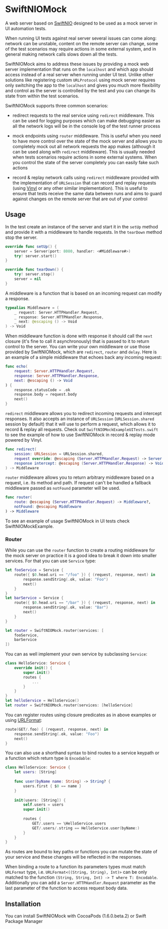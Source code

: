 # SwiftNIOMock
A web server based on [SwiftNIO](https://github.com/apple/swift-nio) designed to be used as a mock server in UI automation tests.

When running UI tests against real server several issues can come along: network can be unstable, content on the remote server can change, some of the test scenarios may require actions in some external system, and in general making network calls slows down all the tests.

SwiftNIOMock aims to address these issues by providing a mock web server implementation that runs on the `localhost` and which app should access instead of a real server when running under UI test. Unlike other solutions like registering custom `URLProtocol` using mock server requires only switching the app to the `localhost` and gives you much more flexibility and control as the server is controlled by the test and you can change its state from within the test scenarios. 

SwiftNIOMock supports three common scenarios:

- redirect requests to the real service using `redirect` middleware. This can be used for logging purposes which can make debugging easier as all the network logs will be in the console log of the test runner process

- mock endpoints using `router` middleware. This is useful when you need to have more control over the state of the mock server and allows you to completely mock out all network requests the app makes (although it can be used along with `redirect` middleware). This is usually needed when tests scenarios require actions in some external systems. When you control the state of the server completely you can easily fake such actions

- record & replay network calls using `redirect` middleware provided with the implementation of `URLSession` that can record and replay requests (using [Vinyl](https://github.com/Velhotes/Vinyl) or any other similar implementation). This is useful to ensure that tests receive the same data between runs and aims to guard against changes on the remote server that are out of your control

## Usage

In the test create an instance of the server and start it in the `setUp` method and provide it with a middleware to handle requests. In the `tearDown` method stop the server.

```swift
override func setUp() {
    server = Server(port: 8080, handler: <#Middleware#>)
    try! server.start()
}

override func tearDown() {
    try! server.stop()
    server = nil
}
```

A middleware is a function that is based on an incoming request can modify a response. 

```swift
typealias Middleware = (
    _ request: Server.HTTPHandler.Request,
    _ response: Server.HTTPHandler.Response,
    _ next: @escaping () -> Void
) -> Void
```

When middleware function is done with response it should call the `next` closure (it's fine to call it asynchronously) that is passed to it to return control to the server.  You can write your own middleware or use those provided by SwiftNIOMock, which are `redirect`, `router` and `delay`.  Here is an example of a simple middleware that echoes back any incoming request:

```swift
func echo(
    request: Server.HTTPHandler.Request,
    response: Server.HTTPHandler.Response,
    next: @escaping () -> Void
) {
    response.statusCode = .ok
    response.body = request.body
    next()
}
```

`redirect` middleware allows you to redirect incoming requests and intercept responses. It also accepts an instance of `URLSession` (`URLSession.shared` session by default) that it will use to perform a request, which allows it to record & replay all requests. Check out `SwiftNIOMockExampleUITests.swift` to see the example of how to use SwiftNIOMock in record & replay mode powered by Vinyl.

```swift
func redirect(
    session: URLSession = URLSession.shared,
    request override: @escaping (Server.HTTPHandler.Request) -> Server.HTTPHandler.Request,
    response intercept: @escaping (Server.HTTPHandler.Response) -> Void = { _ in }
) -> Middleware
```

`router` middleware allows you to return arbitrary middleware based on a request, i.e. its method and path. If request can't be handled a fallback middleware passed as `notFound` parameter will be used.

```swift
func router(
    route: @escaping (Server.HTTPHandler.Request) -> Middleware?,
    notFound: @escaping Middleware
) -> Middleware
```

To see an example of usage SwiftNIOMock in UI tests check SwiftNIOMockExample.

### Router

While you can use the `router` function to create a routing middleware for the mock server on practice it is a good idea to break it down into smaller services. For that you can use `Service` type:

```swift
let fooService = Service {
    route({ $0.head.uri == "/foo" }) { (request, response, next) in
        response.sendString(.ok, value: "Foo")
        next()
    }
}
let barService = Service {
    route({ $0.head.uri == "/bar" }) { (request, response, next) in
        response.sendString(.ok, value: "Bar")
        next()
    }
}

let router = SwiftNIOMock.router(services: [
    fooService,
    barService
])
```

You can as well implement your own service by subclassing `Service`:

```swift
class HelloService: Service {
    override init() {
        super.init()
        routes {
            ...
        }
    }
}
let helloService = HelloService()
let router = SwiftNIOMock.router(services: [helloService]
```

You can register routes using closure predicates as in above examples or using [URLFormat](https://github.com/ilyapuchka/URLFormat):

```swift
route(GET/.foo) { (request, response, next) in
    response.sendString(.ok, value: "Foo")
    next()
}
```

You can also use a shorthand syntax to bind routes to a service keypath or a function which return type is `Encodable`:

```swift
class HelloService: Service {
    let users: [String]
    
    func user(byName name: String) -> String? {
        users.first { $0 == name }
    }
    
    init(users: [String]) {
        self.users = users
        super.init()
        
        routes {
            GET/.users == \HelloService.users
            GET/.users/.string == HelloService.user(byName:)
        }
    }
}
```

As routes are bound to key paths or functions you can mutate the state of your service and these changes will be reflected in the responses.

When binding a route to a function its parameters types must match `URLFormat` type, i.e. `URLFormat<((String, String), Int)>` can be only matched to the function `(String, String, Int) -> T where T: Encodable`. Additionally you can add a `Server.HTTPHandler.Request` parameter as the last parameter of the function to access request body data.

## Installation

You can install SwiftNIOMock with CocoaPods (1.6.0.beta.2) or Swift Package Manager
